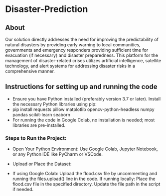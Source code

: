 # Disaster-Prediction
## About
Our solution directly addresses the need for improving the predictability of natural disasters by providing early
warning to local communities, governments and emergency responders providing sufficient time for evacuation (if
necessary) and disaster preparedness. This platform for the management of disaster-related crises utilizes artificial intelligence, satellite technology, and
alert systems for addressing disaster risks in a comprehensive manner.
## Instructions for setting up and running the code
- Ensure you have Python installed (preferably version 3.7 or later).
Install the necessary Python libraries using pip:
- pip install requests pillow matplotlib opencv-python-headless numpy pandas scikit-learn seaborn
- For running the code in Google Colab, no installation is needed; most libraries are pre-installed.
### Steps to Run the Project:
- Open Your Python Environment:
Use Google Colab, Jupyter Notebook, or any Python IDE like PyCharm or VSCode.

- Upload or Place the Dataset:

- If using Google Colab:
Upload the flood.csv file by uncommenting and running the files.upload() line in the code.
If running locally:
Place the flood.csv file in the specified directory. Update the file path in the script if needed.
